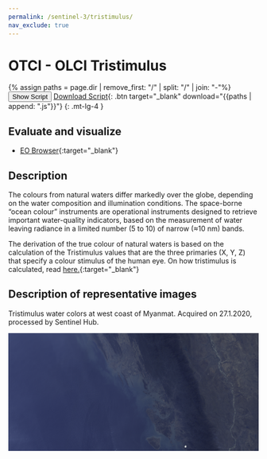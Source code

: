 ```yaml
---
permalink: /sentinel-3/tristimulus/
nav_exclude: true
---
```


# OTCI - OLCI Tristimulus
{% assign paths = page.dir | remove_first: "/" | split: "/" | join: "-"%}
<button class="btn btn-primary" id="toggle-script" onclick="toggleScript()">Show Script</button>
[Download Script](script.js){: .btn target="_blank" download="{{paths | append: ".js"}}"}
{: .mt-lg-4 }

<div id="script" style="display:none;"> 
{% highlight javascript %}
{% include_relative script.js %}
{% endhighlight %}
</div>

## Evaluate and visualize
 - [EO Browser](https://apps.sentinel-hub.com/eo-browser/?lat=19.768&lng=93.233&zoom=9&time=2020-01-27&preset=3_TRISTIMULUS&datasource=Sentinel-3%20OLCI){:target="_blank"}   

## Description

The colours from natural waters differ markedly over the globe, depending on the water composition and illumination conditions. The space-borne “ocean colour” instruments are operational instruments designed to retrieve important water-quality indicators, based on the measurement of water leaving radiance in a limited number (5 to 10) of narrow (≈10 nm) bands. 

The derivation of the true colour of natural waters is based on the calculation of the Tristimulus values that are the three primaries (X, Y, Z) that specify a colour stimulus of the human eye. On how tristimulus is calculated, read [here.](https://www.ncbi.nlm.nih.gov/pmc/articles/PMC4634488/){:target="_blank"}

## Description of representative images

Tristimulus water colors at west coast of Myanmat. Acquired on 27.1.2020, processed by Sentinel Hub. 

![Tristimulus of Myanmar](fig/fig1.png)



